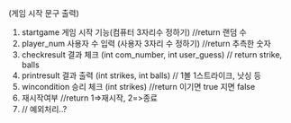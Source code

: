 (게임 시작 문구 출력)
1. startgame 게임 시작 기능(컴퓨터 3자리수 정하기) //return 랜덤 수
2. player_num 사용자 수 입력 (사용자 3자리 수 정하기) //return 추측한 숫자
3. checkresult 결과 체크 (int com_number, int user_guess) // return strike, balls
4. printresult 결과 출력 (int strikes, int balls) // 1볼 1스트라이크, 낫싱 등
5. wincondition 승리 체크 (int strikes) //return 이기면 true 지면 false
6. 재시작여부 //return 1=>재시작, 2=>종료
7. // 예외처리..?